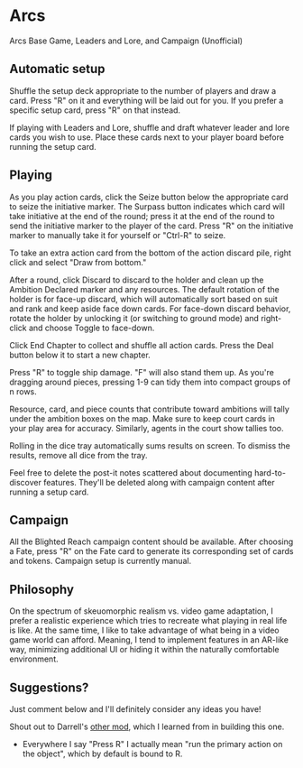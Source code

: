 # Arcs

Arcs Base Game, Leaders and Lore, and Campaign (Unofficial)

## Automatic setup

Shuffle the setup deck appropriate to the number of players and draw a card. Press "R" on it and everything will be laid out for you. If you prefer a specific setup card, press "R" on that instead.

If playing with Leaders and Lore, shuffle and draft whatever leader and lore cards you wish to use. Place these cards next to your player board before running the setup card.

## Playing

As you play action cards, click the Seize button below the appropriate card to seize the initiative marker. The Surpass button indicates which card will take initiative at the end of the round; press it at the end of the round to send the initiative marker to the player of the card. Press "R" on the initiative marker to manually take it for yourself or "Ctrl-R" to seize.

To take an extra action card from the bottom of the action discard pile, right click and select "Draw from bottom."

After a round, click Discard to discard to the holder and clean up the Ambition Declared marker and any resources. The default rotation of the holder is for face-up discard, which will automatically sort based on suit and rank and keep aside face down cards. For face-down discard behavior, rotate the holder by unlocking it (or switching to ground mode) and right-click and choose Toggle to face-down.

Click End Chapter to collect and shuffle all action cards. Press the Deal button below it to start a new chapter.

Press "R" to toggle ship damage. "F" will also stand them up. As you're dragging around pieces, pressing 1-9 can tidy them into compact groups of n rows.

Resource, card, and piece counts that contribute toward ambitions will tally under the ambition boxes on the map. Make sure to keep court cards in your play area for accuracy. Similarly, agents in the court show tallies too.

Rolling in the dice tray automatically sums results on screen. To dismiss the results, remove all dice from the tray.

Feel free to delete the post-it notes scattered about documenting hard-to-discover features. They'll be deleted along with campaign content after running a setup card.

## Campaign

All the Blighted Reach campaign content should be available. After choosing a Fate, press "R" on the Fate card to generate its corresponding set of cards and tokens. Campaign setup is currently manual.

## Philosophy

On the spectrum of skeuomorphic realism vs. video game adaptation, I prefer a realistic experience which tries to recreate what playing in real life is like. At the same time, I like to take advantage of what being in a video game world can afford. Meaning, I tend to implement features in an AR-like way, minimizing additional UI or hiding it within the naturally comfortable environment.

## Suggestions?

Just comment below and I'll definitely consider any ideas you have!

Shout out to Darrell's [other mod](https://mod.io/g/tabletopplayground/m/arcs1), which I learned from in building this one.

* Everywhere I say "Press R" I actually mean "run the primary action on the object", which by default is bound to R.
